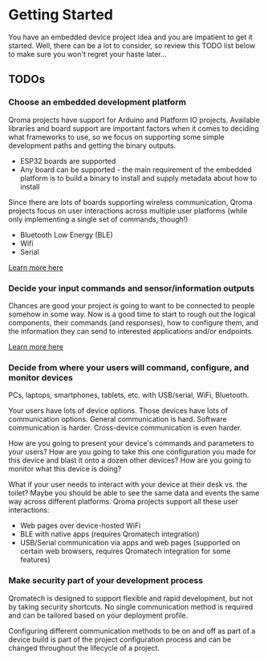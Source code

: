 # Getting Started

You have an embedded device project idea and you are impatient to get it started. Well, there can be a lot to consider, so review this TODO list below to make sure you won't regret your haste later...

## TODOs


### Choose an embedded development platform
Qroma projects have support for Arduino and Platform IO projects. Available libraries and board support are important factors when it comes to deciding what frameworks to use, so we focus on supporting some simple development paths and getting the binary outputs.
  * ESP32 boards are supported
  * Any board can be supported - the main requirement of the embedded platform is to build a binary to install and supply metadata about how to install

Since there are lots of boards supporting wireless communication, Qroma projects focus on user interactions across multiple user platforms (while only implementing a single set of commands, though!)
  * Bluetooth Low Energy (BLE)
  * Wifi
  * Serial

[Learn more here](./devices/README.md)


### Decide your input commands and sensor/information outputs
Chances are good your project is going to want to be connected to people somehow in some way. Now is a good time to start to rough out the logical components, their commands (and responses), how to configure them, and the information they can send to interested applications and/or endpoints.

[Learn more here](./device-io/protobufs/README.md)


### Decide from where your users will command, configure, and monitor devices
PCs, laptops, smartphones, tablets, etc. with USB/serial, WiFi, Bluetooth. 

Your users have lots of device options. Those devices have lots of communication options. General communication is hard. Software communication is harder. Cross-device communication is even harder.

How are you going to present your device's commands and parameters to your users? How are you going to take this one configuration you made for this device and blast it onto a dozen other devices? How are you going to monitor what this device is doing? 

What if your user needs to interact with your device at their desk vs. the toilet? Maybe you should be able to see the same data and events the same way across different platforms. Qroma projects support all these user interactions:
* Web pages over device-hosted WiFi
* BLE with native apps (requires Qromatech integration)
* USB/Serial communication via apps and web pages (supported on certain web browsers, requires Qromatech integration for some features)


### Make security part of your development process
Qromatech is designed to support flexible and rapid development, but not by taking security shortcuts. No single communication method is required and can be tailored based on your deployment profile.

Configuring different communication methods to be on and off as part of a device build is part of the project configuration process and can be changed throughout the lifecycle of a project. 

